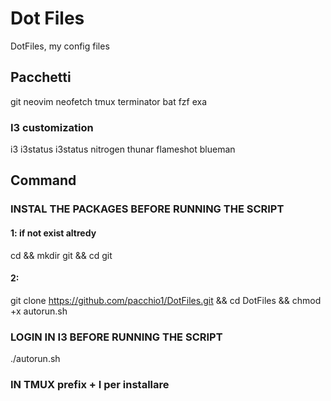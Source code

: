 # Dot Files

DotFiles, my config files

## Pacchetti

git neovim neofetch tmux terminator bat fzf exa

### I3 customization

i3 i3status i3status nitrogen thunar flameshot blueman

## Command

### INSTAL THE PACKAGES BEFORE RUNNING THE SCRIPT

#### 1: if not exist altredy
cd && mkdir git && cd git

#### 2:
git clone <https://github.com/pacchio1/DotFiles.git> && cd DotFiles && chmod +x autorun.sh

### LOGIN IN I3 BEFORE RUNNING THE SCRIPT

./autorun.sh

### IN TMUX prefix + I per installare

